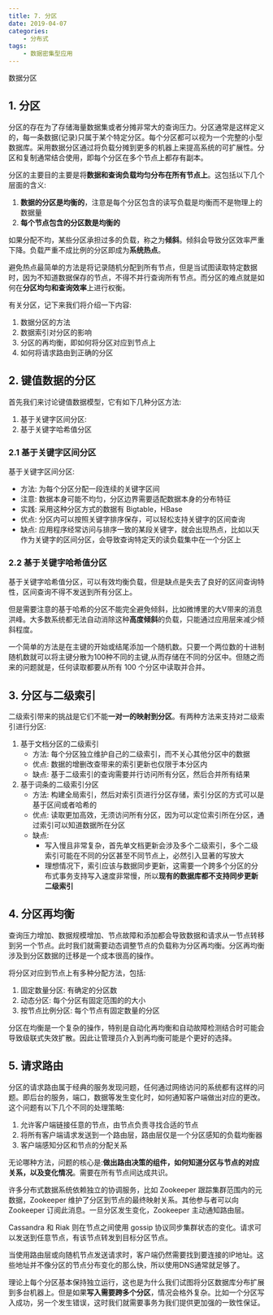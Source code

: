 ```yaml
---
title: 7. 分区
date: 2019-04-07
categories:
    - 分布式
tags:
    - 数据密集型应用
---
```


数据分区

<!-- more -->

## 1. 分区
分区的存在为了存储海量数据集或者分摊非常大的查询压力。分区通常是这样定义的，每一条数据(记录)只属于某个特定分区。每个分区都可以视为一个完整的小型数据库。采用数据分区通过将负载分摊到更多的机器上来提高系统的可扩展性。分区和复制通常结合使用，即每个分区在多个节点上都存有副本。

分区的主要目的主要是将**数据和查询负载均匀分布在所有节点上**。这包括以下几个层面的含义:
1. **数据的分区是均衡的**，注意是每个分区包含的读写负载是均衡而不是物理上的数据量
2. **每个节点包含的分区数是均衡的**

如果分配不均，某些分区承担过多的负载，称之为**倾斜**。倾斜会导致分区效率严重下降。负载严重不成比例的分区即成为**系统热点**。

避免热点最简单的方法是将记录随机分配到所有节点，但是当试图读取特定数据时，因为不知道数据保存的节点，不得不并行查询所有节点。而分区的难点就是如何在**分区均匀和查询效率**上进行权衡。

有关分区，记下来我们将介绍一下内容:
1. 数据分区的方法
2. 数据索引对分区的影响
3. 分区的再均衡，即如何将分区对应到节点上
4. 如何将请求路由到正确的分区

## 2. 键值数据的分区
首先我们来讨论键值数据模型，它有如下几种分区方法:
1. 基于关键字区间分区:
2. 基于关键字哈希值分区

### 2.1 基于关键字区间分区
基于关键字区间分区:
- 方法: 为每个分区分配一段连续的关键字区间
- 注意: 数据本身可能不均匀，分区边界需要适配数据本身的分布特征
- 实践: 采用这种分区方式的数据有 Bigtable，HBase
- 优点: 分区内可以按照关键字排序保存，可以轻松支持关键字的区间查询
- 缺点: 应用程序经常访问与排序一致的某段关键字，就会出现热点，比如以天作为关键字的区间分区，会导致查询特定天的读负载集中在一个分区上
### 2.2 基于关键字哈希值分区
基于关键字哈希值分区，可以有效均衡负载，但是缺点是失去了良好的区间查询特性，区间查询不得不发送到所有分区上。

但是需要注意的基于哈希的分区不能完全避免倾斜，比如微博里的大V带来的消息洪峰。大多数系统都无法自动消除这种**高度倾斜**的负载，只能通过应用层来减少倾斜程度。

一个简单的方法是在主键的开始或结尾添加一个随机数。只要一个两位数的十进制随机数就可以将主键分散为100种不同的主键,从而存储在不同的分区中。但随之而来的问题就是，任何读取都要从所有 100 个分区中读取并合并。

## 3. 分区与二级索引
二级索引带来的挑战是它们不能**一对一的映射到分区**。有两种方法来支持对二级索引进行分区:
1. 基于文档分区的二级索引
    - 方法: 每个分区独立维护自己的二级索引，而不关心其他分区中的数据
    - 优点: 数据的增删改查带来的索引更新也仅限于本分区内
    - 缺点: 基于二级索引的查询需要并行访问所有分区，然后合并所有结果
2. 基于词条的二级索引分区
    - 方法: 构建全局索引，然后对索引页进行分区存储，索引分区的方式可以是基于区间或者哈希的
    - 优点: 读取更加高效，无须访问所有分区，因为可以定位索引所在分区，通过索引可以知道数据所在分区
    - 缺点: 
        - 写入慢且非常复杂，首先单文档更新会涉及多个二级索引，多个二级索引可能在不同的分区甚至不同节点上，必然引入显著的写放大
        - 理想情况下，索引应该与数据同步更新，这需要一个跨多个分区的分布式事务支持写入速度非常慢，所以**现有的数据库都不支持同步更新二级索引**

## 4. 分区再均衡
查询压力增加、数据规模增加、节点故障和添加都会导致数据和请求从一节点转移到另一个节点。此时我们就需要动态调整节点的负载称为分区再均衡。分区再均衡涉及到分区数据的迁移是一个成本很高的操作。

将分区对应到节点上有多种分配方法，包括:
1. 固定数量分区: 有确定的分区数
2. 动态分区: 每个分区有固定范围的的大小
3. 按节点比例分区: 每个节点有固定数量的分区

分区在均衡是一个复杂的操作，特别是自动化再均衡和自动故障检测结合时可能会导致级联式失效扩散。因此让管理员介入到再均衡可能是个更好的选择。

## 5. 请求路由
分区的请求路由属于经典的服务发现问题，任何通过网络访问的系统都有这样的问题。即后台的服务，端口，数据等发生变化时，如何通知客户端做出对应的更改。这个问题有以下几个不同的处理策略:
1. 允许客户端链接任意的节点，由节点负责寻找合适的节点
2. 将所有客户端请求发送到一个路由层，路由层仅是一个分区感知的负载均衡器
3. 客户端感知分区和节点的分配关系

无论哪种方法，问题的核心是:**做出路由决策的组件，如何知道分区与节点的对应关系，以及变化情况**。需要在所有节点间达成共识。

许多分布式数据系统依赖独立的协调服务，比如 Zookeeper 跟踪集群范围内的元数据，Zookeeper 维护了分区到节点的最终映射关系。其他参与者可以向 Zookeeper 订阅此消息。一旦分区发生变化，Zookeeper 主动通知路由层。

Cassandra 和 Riak 则在节点之间使用 gossip 协议同步集群状态的变化。请求可以发送到任意节点，有该节点转发到目标分区节点。

当使用路由层或向随机节点发送请求时，客户端仍然需要找到要连接的IP地址。这些地址并不像分区的节点分布变化的那么快，所以使用DNS通常就足够了。

理论上每个分区基本保持独立运行，这也是为什么我们试图将分区数据库分布扩展到多台机器上。但是如果**写入需要跨多个分区**，情况会格外复杂。比如一个分区写入成功，另一个发生错误，这时我们就需要事务为我们提供更加强的一致性保证。